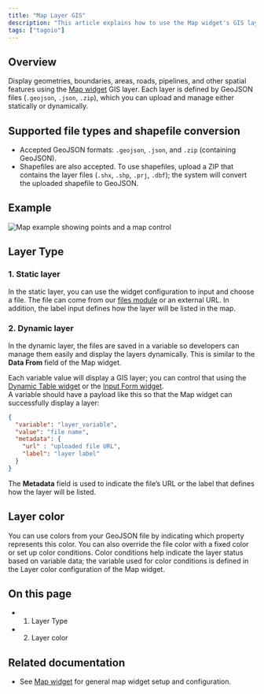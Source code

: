 ```yaml
---
title: "Map Layer GIS"
description: "This article explains how to use the Map widget's GIS layer to display geometries and spatial features from GeoJSON or shapefile data, and lists the supported file types and conversion behavior."
tags: ["tagoio"]
---
```

## Overview
Display geometries, boundaries, areas, roads, pipelines, and other spatial features using the [Map widget](../widgets/map-widget) GIS layer. Each layer is defined by GeoJSON files (`.geojson`, `.json`, `.zip`), which you can upload and manage either statically or dynamically.

## Supported file types and shapefile conversion
- Accepted GeoJSON formats: `.geojson`, `.json`, and `.zip` (containing GeoJSON).
- Shapefiles are also accepted. To use shapefiles, upload a ZIP that contains the layer files (`.shx`, `.shp`, `.prj`, `.dbf`); the system will convert the uploaded shapefile to GeoJSON.

## Example
![Map example showing points and a map control](/docs_imagem/tagoio/map-layer-gis-2.gif)

## Layer Type

### 1. Static layer
In the static layer, you can use the widget configuration to input and choose a file. The file can come from our [files module](/tagoio/files) or an external URL. In addition, the label input defines how the layer will be listed in the map.

### 2. Dynamic layer
In the dynamic layer, the files are saved in a variable so developers can manage them easily and display the layers dynamically. This is similar to the **Data From** field of the Map widget.

Each variable value will display a GIS layer; you can control that using the [Dynamic Table widget](/tagoio/dynamic-table-widget) or the [Input Form widget](/tagoio/input-form-widget).  
A variable should have a payload like this so that the Map widget can successfully display a layer:

```json
{
  "variable": "layer_variable",
  "value": "file name",
  "metadata": {
    "url" : "uploaded file URL",
    "label": "layer label"
  }
}
```

The **Metadata** field is used to indicate the file’s URL or the label that defines how the layer will be listed.

## Layer color
You can use colors from your GeoJSON file by indicating which property represents this color. You can also override the file color with a fixed color or set up color conditions. Color conditions help indicate the layer status based on variable data; the variable used for color conditions is defined in the Layer color configuration of the Map widget.

## On this page
- 1. Layer Type
- 2. Layer color

## Related documentation
- See [Map widget](../widgets/map-widget) for general map widget setup and configuration.